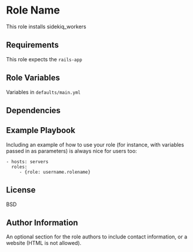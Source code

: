 Role Name
=========

This role installs sidekiq_workers

Requirements
------------

This role expects the `rails-app`

Role Variables
--------------

Variables in `defaults/main.yml`

Dependencies
------------


Example Playbook
----------------

Including an example of how to use your role (for instance, with variables passed in as parameters) is always nice for users too:

    - hosts: servers
      roles:
         - {role: username.rolename}

License
-------

BSD

Author Information
------------------

An optional section for the role authors to include contact information, or a website (HTML is not allowed).
